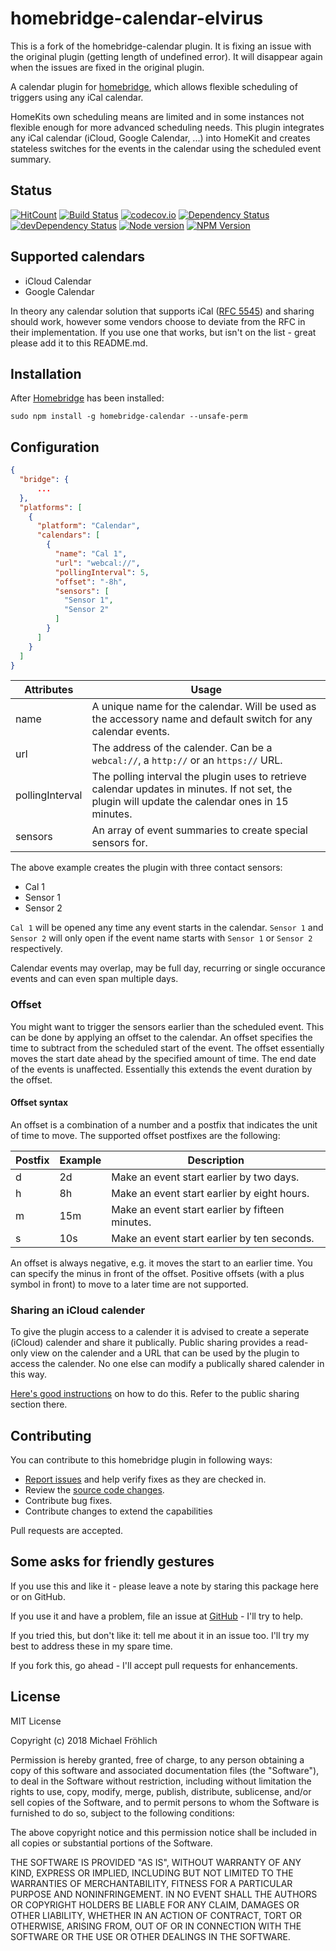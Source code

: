 # homebridge-calendar-elvirus

This is a fork of the homebridge-calendar plugin. It is fixing an issue with the original plugin (getting length of undefined error). It will disappear again when the issues are fixed in the original plugin.

A calendar plugin for [homebridge](https://github.com/nfarina/homebridge), which allows flexible scheduling of triggers using any iCal calendar.

HomeKits own scheduling means are limited and in some instances not flexible enough for more advanced scheduling needs. This plugin integrates any iCal calendar (iCloud, Google Calendar, ...) into HomeKit and creates stateless switches for the events in the calendar using the scheduled event summary.

## Status

[![HitCount](http://hits.dwyl.io/grover/homebridge-calendar.svg)](https://github.com/grover/homebridge-calendar)
[![Build Status](https://travis-ci.org/grover/homebridge-calendar.png?branch=master)](https://travis-ci.org/grover/homebridge-calendar)
[![codecov.io](https://img.shields.io/codecov/c/github/grover/homebridge-calendar/master.svg?style=flat-square)](http://codecov.io/github/grover/homebridge-calendar?branch=master)
[![Dependency Status](https://img.shields.io/david/grover/homebridge-calendar.svg?style=flat-square)](https://david-dm.org/grover/homebridge-calendar)
[![devDependency Status](https://img.shields.io/david/dev/grover/homebridge-calendar.svg?style=flat-square)](https://david-dm.org/grover/homebridge-calendar#info=devDependencies)
[![Node version](https://img.shields.io/node/v/homebridge-calendar.svg?style=flat)](http://nodejs.org/download/)
[![NPM Version](https://badge.fury.io/js/homebridge-calendar.svg?style=flat)](https://npmjs.org/package/homebridge-calendar)

## Supported calendars

- iCloud Calendar
- Google Calendar

In theory any calendar solution that supports iCal ([RFC 5545](https://tools.ietf.org/html/rfc5545)) and sharing should work, however some vendors choose to deviate from the RFC in their implementation. If you use one that works, but isn't on the list - great please add it to this README.md.

## Installation

After [Homebridge](https://github.com/nfarina/homebridge) has been installed:

 ```sudo npm install -g homebridge-calendar --unsafe-perm```

## Configuration

```json
{
  "bridge": {
      ...
  },
  "platforms": [
    {
      "platform": "Calendar",
      "calendars": [
        {
          "name": "Cal 1",
          "url": "webcal://",
          "pollingInterval": 5,
          "offset": "-8h",
          "sensors": [
            "Sensor 1",
            "Sensor 2"
          ]
        }
      ]
    }
  ]
}
```

| Attributes | Usage |
|------------|-------|
| name | A unique name for the calendar. Will be used as the accessory name and default switch for any calendar events. |
| url | The address of the calender. Can be a `webcal://`, a `http://` or an `https://` URL. |
| pollingInterval | The polling interval the plugin uses to retrieve calendar updates in minutes. If not set, the plugin will update the calendar ones in 15 minutes. |
| sensors | An array of event summaries to create special sensors for. |

The above example creates the plugin with three contact sensors:

- Cal 1
- Sensor 1
- Sensor 2

`Cal 1` will be opened any time any event starts in the calendar. `Sensor 1` and `Sensor 2` will only open if the event name starts with `Sensor 1` or `Sensor 2` respectively.

Calendar events may overlap, may be full day, recurring or single occurance events and can even span multiple days.

### Offset

You might want to trigger the sensors earlier than the scheduled event. This can be done by applying an offset to the calendar. An offset specifies the time to subtract from the scheduled start of the event. The offset essentially moves the start date ahead by the specified amount of time. The end date of the events is unaffected. Essentially this extends the event duration by the offset.

#### Offset syntax

An offset is a combination of a number and a postfix that indicates the unit of time to move. The supported offset postfixes are the following:

| Postfix | Example | Description |
|---------|---------|-------------|
| d       | 2d      | Make an event start earlier by two days. |
| h       | 8h      | Make an event start earlier by eight hours. |
| m       | 15m     | Make an event start earlier by fifteen minutes. |
| s       | 10s     | Make an event start earlier by ten seconds. |

An offset is always negative, e.g. it moves the start to an earlier time. You can specify the minus in front of the offset. Positive offsets (with a plus symbol in front) to move to a later time are not supported.

### Sharing an iCloud calender

To give the plugin access to a calender it is advised to create a seperate (iCloud) calender and share it publically. Public sharing provides a read-only view on the calender and a URL that can be used by the plugin to access the calender. No one else can modify a publically shared calender in this way.

[Here's good instructions](http://www.idownloadblog.com/2016/02/14/how-to-share-calendars-iphone-ipad-mac-iclod/) on how to do this. Refer to the public sharing section there.

## Contributing

You can contribute to this homebridge plugin in following ways:

- [Report issues](https://github.com/grover/homebridge-calendar/issues) and help verify fixes as they are checked in.
- Review the [source code changes](https://github.com/grover/homebridge-calendar/pulls).
- Contribute bug fixes.
- Contribute changes to extend the capabilities

Pull requests are accepted.

## Some asks for friendly gestures

If you use this and like it - please leave a note by staring this package here or on GitHub.

If you use it and have a
problem, file an issue at [GitHub](https://github.com/grover/homebridge-calendar/issues) - I'll try
to help.

If you tried this, but don't like it: tell me about it in an issue too. I'll try my best
to address these in my spare time.

If you fork this, go ahead - I'll accept pull requests for enhancements.

## License

MIT License

Copyright (c) 2018 Michael Fröhlich

Permission is hereby granted, free of charge, to any person obtaining a copy
of this software and associated documentation files (the "Software"), to deal
in the Software without restriction, including without limitation the rights
to use, copy, modify, merge, publish, distribute, sublicense, and/or sell
copies of the Software, and to permit persons to whom the Software is
furnished to do so, subject to the following conditions:

The above copyright notice and this permission notice shall be included in all
copies or substantial portions of the Software.

THE SOFTWARE IS PROVIDED "AS IS", WITHOUT WARRANTY OF ANY KIND, EXPRESS OR
IMPLIED, INCLUDING BUT NOT LIMITED TO THE WARRANTIES OF MERCHANTABILITY,
FITNESS FOR A PARTICULAR PURPOSE AND NONINFRINGEMENT. IN NO EVENT SHALL THE
AUTHORS OR COPYRIGHT HOLDERS BE LIABLE FOR ANY CLAIM, DAMAGES OR OTHER
LIABILITY, WHETHER IN AN ACTION OF CONTRACT, TORT OR OTHERWISE, ARISING FROM,
OUT OF OR IN CONNECTION WITH THE SOFTWARE OR THE USE OR OTHER DEALINGS IN THE
SOFTWARE.
